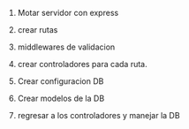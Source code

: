 1. Motar servidor con express

2. crear rutas

3. middlewares de validacion

4. crear controladores para cada ruta.

5. Crear configuracion DB

6. Crear modelos de la DB

7. regresar a los controladores y manejar la DB

